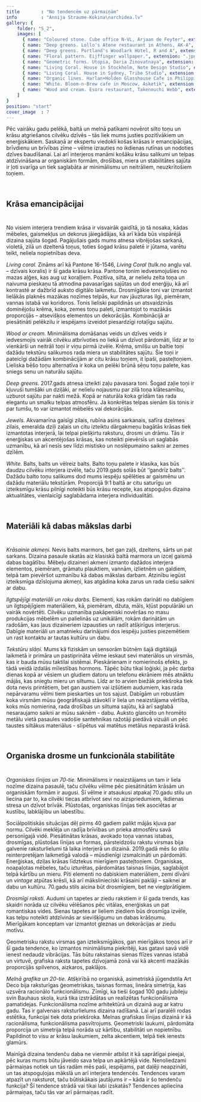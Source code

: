 ```yaml
---
title        : "No tendencēm uz pārmaiņām"
info         : "Annija Straume-Kokina\narchidea.lv"
gallery: {
    folder: "S_2",
    images: [
      { name: "Coloured stone. Cube office N-VL, Arjaan de Feyter", extension: ".jpg" },
      { name: "Deep greens. Lollo's Atene restaurant in Athens, AK-A", extension: ".jpg" },
      { name: "Deep greens. Portland's Woodlark Hotel, R and A", extension: ".jpg" },
      { name: "Floral pattern. Eijffinger wallpaper.", extension: ".jpg" },
      { name: "Geometric forms. Utopia, Daria Zinovatnaya", extension: ".jpg" },
      { name: "Living Coral. House in Stockholm, Note Design Studio", extension: ".jpg" },
      { name: "Living Coral. House in Sydney, Tribe Studio", extension: ".jpg" },
      { name: "Organic lines. Harlan+Holden Glasshouse Cafe in Philippines, GamFratesi studio", extension: ".jpg" },
      { name: "White. Bloom-n-Brew cafe in Moscow, Asketik", extension: ".jpg" },
      { name: "Wood and cream. Esora restaurant, Takenouchi Webb", extension: ".jpg" }
    ]
}
position: "start"
cover_image  : 7
---
```

Pēc vairāku gadu pelēkā, baltā un melnā patīkami novērot silto toņu un krāsu atgriešanos cilvēku dzīvēs – tās liek mums justies pozitīvākiem un enerģiskākiem. Saskaņā ar ekspertu viedokli košas krāsas ir emancipācijas, brīvdienu un brīvības zīme – vēlme izrauties no ikdienas rutīnas un nodoties dzīves baudīšanai. Lai arī interjeros manāmi košāku krāsu salikumi un telpas atdzīvināšana ar organiskām formām, drošības, miera un stabilitātes sajūta ir ļoti svarīga un tiek saglabāta ar minimālismu un neitrāliem, neuzkrītošiem toņiem.

<br>

## **Krāsa emancipācijai**<br><br>

No visiem interjera trendiem krāsa ir visvairāk gaidītā, jo tā nosaka, kādas mēbeles, gaismekļus un dekorus jāiegādājas, kā arī kāda būs vispārējā dizaina sajūta šogad. Pagājušais gads mums atnesa vibrējošas sarkanā, violetā, zilā un dzeltenā toņus, toties šogad krāsu paletē ir jūtama, varētu teikt, neliela nopietnības deva.

_Living coral._ Zināms arī kā Pantone 16-1546, _Living Coral_ (tulk.no angļu val. – dzīvais koralis) ir šī gada krāsu krāsa. Pantone tonim iedvesmojušies no mazas aļģes, kas aug uz koraļļiem. Pozitīva, silta, ar nelielu zelta toņa un naivuma pieskaņu tā atmodina pavasarīgas sajūtas un dod enerģiju, kā arī kontrastē ar dažbrīd auksto digitālo laikmetu. Drosmīgākie toni var izmantot lielākās plaknēs mazākas nozīmes telpās, kur nav jāuzturas ilgi, piemēram, vannas istabā vai koridoros. Tonis lieliski papildinās un atsvaidzinās dominējošu krēma, koka, zemes toņu paleti, izmantojot to mazākās proporcijās – atsevišķos elementos un dekorācijās. Kombinācijā ar piesātināti pelēkzilu ir iespējams izveidot piesardzīgi rotaļīgu sajūtu.

_Wood or cream._ Minimālisma domāšanas veids un dzīves veids ir iedvesmojis vairāk cilvēku atbrīvoties no liekā un dzīvot pārdomāti, līdz ar to vienkārši un neitrāli toņi ir viņu pirmā izvēle. Krēma, smilšu un baltie toņi dažādu tekstūru salikumos rada miera un stabilitātes sajūtu. Šie toņi ir pateicīgi dažādām kombinācijām ar citu krāsu toņiem, it īpaši, pasteļtoņiem. Lieliska bēšo toņu alternatīva ir koka un pelēki brūnā sēņu toņu palete, kas sniegs senu un naturālu sajūtu.

_Deep greens._ 2017.gads atnesa izteikti zaļu pavasara toni. Šogad zaļie toņi ir kļuvuši tumšāki un dziļāki, ar nelielu nojausmu par zilā toņa klātesamību, uzburot sajūtu par nakti mežā. Kopā ar naturāla koka grīdām tas rada elegantu un smalku telpas atmosfēru. Ja konkrētas telpas sienām šis tonis ir par tumšu, to var izmantot mēbelēs vai dekorācijās.

_Jewels._ Akvamarīna gaisīgi zilais, rubīna asins sarkanais, safīra dzelmes zilais, emeralda dziļi zaļais un citu izteiktu dārgakmeņu bagātās krāsas tiek izmantotas interjerā, lai telpai piešķirtu raksturu, drosmi un drāmu. Tās ir enerģiskas un akcentējošas krāsas, kas noteikti pievērsīs un saglabās uzmanību, kā arī nesīs sev līdzi mistisko un noslēpumaino saikni ar zemes dzīlēm.

_White._ Balts, balts un vēlreiz balts. Balto toņu palete ir klasika, kas būs daudzu cilvēku interjera izvēle, taču 2019.gads solās būt ‘’gandrīz balts’’. Dažādu balto toņu salikums dod mums iespēju spēlēties ar gaismēnu un dažādu materiālu tekstūrām. Proporcijā 9:1 baltā ar citu saturīgu un izteiksmīgu krāsu pilnīgi noteikti būs krāsu recepte, kas atspoguļos dizaina aktualitātes, vienlaicīgi saglabādama interjera individualitāti.

<br>

## **Materiāli kā dabas mākslas darbi**<br><br>

_Krāsainie akmeņi._ Nevis balts marmors, bet gan zaļš, dzeltens, sārts un pat sarkans. Dizaina pasaule skatās aiz klasiskā baltā marmora un izceļ gaismā dabas bagātību. Mēbeļu dizaineri akmeni izmanto dažādos interjera elementos, piemēram, grāmatu plauktiem, vannām, izlietnēm un galdiem, telpā tam pievēršot uzmanību kā dabas mākslas darbam. Atzinību iegūst izteiksmīga dzīslojuma akmeņi, kas atgādina koka zarus un rada ciešu saikni ar dabu.

_Ilgtspējīgi materiāli un roku darbs._ Elementi, kas rokām darināti no dabīgiem un ilgtspējīgiem materiāliem, kā, piemēram, džuta, māls, kļūst populārāki un vairāk novērtēti. Cilvēku uzmanība pakāpeniski novēršas no masu produkcijas mēbelēm un palielinās uz unikālām, rokām darinātām un radošām, kas ļaus dizaineriem izpausties un radīt atšķirīgus interjerus. Dabīgie materiāli un amatnieku darinājumi dos iespēju justies piezemētiem un rast kontaktu ar tautas kultūru un dabu.

_Tekstūru slāņi._ Mums kā fiziskām un sensorām būtnēm šajā digitālajā laikmetā ir primāra un pastiprināta vēlme ieskaut sevi materiālos un virsmās, kas ir bauda mūsu taktilai sistēmai. Pieskārienam ir nomierinošs efekts, jo tādā veidā izdalās mīlestības hormons. Tāpēc būtu tikai loģiski, ja pēc darba dienas kopā ar vēsiem un gludiem datoru un telefonu ekrāniem mēs atnāktu mājās, kas sniegtu mieru un siltumu. Līdz ar to arvien biežāk priekšroka tiek dota nevis printētiem, bet gan austiem vai izšūtiem audumiem, kas rada nepārvaramu vēlmi tiem pieskarties un tos sajust. Dabīgām un robustām koka virsmām mūsu ģeogrāfiskajā stāvoklī ir liela un neaizstājama vērtība, koks mūs nomierina, rada drošības un siltuma sajūtu, kā arī saglabā nesaraujamo saikni ar mūsu saknēm - dabu. Auksto glancēto un hromēto metālu vietā pasaules vadošie santehnikas ražotāji piedāvā vizuāli un pēc taustes siltākus materiālus - slīpētus vai matētus metālus neparastā krāsā.

<br>

## **Organiska drosme un funkcionāla stabilitāte**<br><br>

_Organiskas līnijas un 70-tie._ Minimālisms ir neaizstājams un tam ir liela nozīme dizaina pasaulē, taču cilvēku vēlme pēc piesātinātām krāsām un organiskām formām ir augusi. Šī vēlme ir atsaukusi atpakaļ 70.gadu stilu un liecina par to, ka cilvēki tiecas atbrīvot sevi no aizspriedumiem, ikdienas stresa un dzīvot brīvāk. Plūstošas, organiskas līnijas tiek asociētas ar kustību, labklājību un labestību.

Sociālpolitiskās situācijas dēļ pirms 40 gadiem palikt mājās kļuva par normu. Cilvēki meklēja un radīja brīvības un prieka atmosfēru savā personīgajā vidē. Piesātinātas krāsas, avokado toņa vannas istabas, drosmīgas, plūstošas līnijas un formas, pārsteidzošu rakstu virsmas bija galvenie raksturlielumi tā laika interjerā un dizainā. 2019.gadā mēs šo stilu reinterpretējam laikmetīgā valodā – mūsdienīgi izsmalcināti un pārdomāti. Enerģiskas, dziļas krāsas līdztekus mierīgiem pasteļtoņiem. Organiskas, noapaļotas mēbeles, taču izturētas, pārdomātas taisnas līnijas, saglabājot telpā kārtību un mieru. Pīti elementi no dabiskiem materiāliem, zemi dīvāni un _vintage_ atpūtas krēsli, kā arī mākslinieciski krāsaini paklāji – saiknei ar dabu un kultūru. 70.gadu stils aicina būt drosmīgiem, bet ne vieglprātīgiem.

_Drosmīgi raksti._ Audumi un tapetes ar ziedu rakstiem ir šī gada trends, kas skaidri norāda uz cilvēku vēlēšanos pēc vitālas, enerģiskas un pat romantiskas vides. Sienas tapetes ar lieliem ziediem būs drosmīga izvēle, kas telpu noteikti atdzīvinās ar sievišķīgumu un dabas krāšņumu. Mierīgākam konceptam var izmantot gleznas un dekorācijas ar ziedu motīvu.

Ģeometrisku rakstu virsmas gan izteiksmīgākos, gan mierīgākos toņos arī ir šī gada tendence, ko izmantos minimālisma piekritēji, kas gatavi savā vidē ienest nedaudz vibrācijas. Tās būtu rakstainas sienas flīzes vannas istabā un virtuvē, grafiska raksta tapetes dzīvojamā zonā vai kā akcenti mazākās proporcijās spilvenos, aizkaros, paklājos.

_Melnā grafika un 20-tie._ Atšķirībā no organiskā, asimetriskā jūgendstila Art Deco bija raksturīgas ģeometriskas, taisnas formas, lineāra simetrija, kas uzsvēra racionālo funkcionālismu. Zīmīgi, ka tieši šogad 100 gadu jubileju svin Bauhaus skola, kurā tika izstrādātas un realizētas funkcionālisma pamatidejas. Funkcionālisma nozīme arhitektūrā un dizainā aug ar katru gadu. Tas ir galvenais raksturlielums dizaina radīšanā. Lai arī paralēli rodas estētika, funkcijai tiek dota priekšroka. Melnas grafiskas līnijas dizainā ir kā racionālisma, funkcionālisma pasvītrojums. Ģeometriski laukumi, pārdomāta proporcija un simetrija telpā norāda uz kārtību, stabilitāti un nopietnību. Papildinot to visu ar krāsu laukumiem, zelta akcentiem, telpā tiek ienests glamūrs.

Mainīgā dizaina tendenču daba ne vienmēr atbilst it kā saprātīgai pieejai, pēc kuras mums būtu jāveido sava telpa un apkārtējā vide. Nenoliedzami pārmaiņas notiek un tās radām mēs paši, iespējams, pat daļēji neapzināti, un tas atspoguļojas mākslā un arī interjera tendencēs. Tendences varam atpazīt un raksturot, taču būtiskākais jautājums ir – kāda ir šo tendenču funkcija? Šī tendence strādā vai tikai labi izskatās? Tendences apliecina pārmaiņas, taču tās var arī pārmaiņas radīt.
